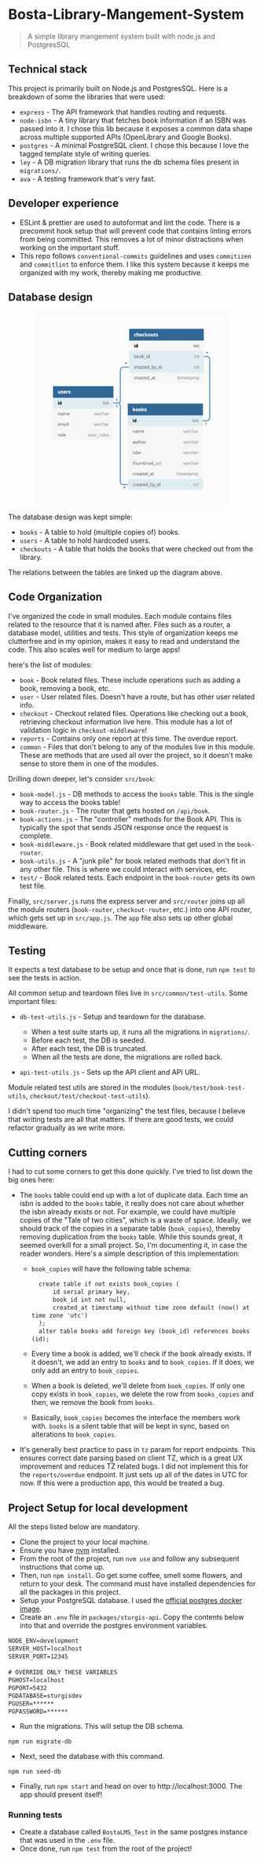 # Bosta-Library-Mangement-System

> A simple library mangement system built with node.js and PostgresSQL

## Technical stack

This project is primarily built on Node.js and PostgresSQL. Here is a breakdown of some the libraries that were used:

-   `express` - The API framework that handles routing and requests.
-   `node-isbn` - A tiny library that fetches book information if an ISBN was passed into it. I chose this lib because it exposes a common data shape across multiple supported APIs (OpenLibrary and Google Books).
-   `postgres` - A minimal PostgreSQL client. I chose this because I love the tagged template style of writing queries.
-   `ley` - A DB migration library that runs the db schema files present in `migrations/`.
-   `ava` - A testing framework that's very fast.

## Developer experience

-   ESLint & prettier are used to autoformat and lint the code. There is a precommit hook setup that will prevent code that contains linting errors from being committed. This removes a lot of minor distractions when working on the important stuff.
-   This repo follows `conventional-commits` guidelines and uses `commitizen` and `commitlint` to enforce them. I like this system because it keeps me organized with my work, thereby making me productive.

## Database design

<div align="center">
  <a href="https://dbdiagram.io/d/5ea4b94539d18f5553fe35ed">
    <img src="db-diagram.png" alt="Database Diagram" width="400" />
  </a>
</div>

The database design was kept simple:

-   `books` - A table to hold (multiple copies of) books.
-   `users` - A table to hold hardcoded users.
-   `checkouts` - A table that holds the books that were checked out from the library.

The relations between the tables are linked up the diagram above.

## Code Organization

I've organized the code in small modules. Each module contains files related to the resource that it is named after. Files such as a router, a database model, utilities and tests. This style of organization keeps me clutterfree and in my opinion, makes it easy to read and understand the code. This also scales well for medium to large apps!

here's the list of modules:

-   `book` - Book related files. These include operations such as adding a book, removing a book, etc.
-   `user` - User related files. Doesn't have a route, but has other user related info.
-   `checkout` - Checkout related files. Operations like checking out a book, retrieving checkout information live here. This module has a lot of validation logic in `checkout-middleware`!
-   `reports` - Contains only one report at this time. The overdue report.
-   `common` - Files that don't belong to any of the modules live in this module. These are methods that are used all over the project, so it doesn't make sense to store them in one of the modules.

Drilling down deeper, let's consider `src/book`:

-   `book-model.js` - DB methods to access the `books` table. This is the single way to access the books table!
-   `book-router.js` - The router that gets hosted on `/api/book`.
-   `book-actions.js` - The "controller" methods for the Book API. This is typically the spot that sends JSON response once the request is complete.
-   `book-middleware.js` - Book related middleware that get used in the `book-router`.
-   `book-utils.js` - A "junk pile" for book related methods that don't fit in any other file. This is where we could interact with services, etc.
-   `test/` - Book related tests. Each endpoint in the `book-router` gets its own test file.

Finally, `src/server.js` runs the express server and `src/router` joins up all the module routers (`book-router`, `checkout-router`, etc.) into one API router, which gets set up in `src/app.js`. The `app` file also sets up other global middleware.

## Testing

It expects a test database to be setup and once that is done, run `npm test` to see the tests in action.

All common setup and teardown files live in `src/common/test-utils`. Some important files:

-   `db-test-utils.js` - Setup and teardown for the database.

    -   When a test suite starts up, it runs all the migrations in `migrations/`.
    -   Before each test, the DB is seeded.
    -   After each test, the DB is truncated.
    -   When all the tests are done, the migrations are rolled back.

-   `api-test-utils.js` - Sets up the API client and API URL.

Module related test utils are stored in the modules (`book/test/book-test-utils`, `checkout/test/checkout-test-utils`).

I didn't spend too much time "organizing" the test files, because I believe that writing tests are all that matters. If there are good tests, we could refactor gradually as we write more.

## Cutting corners

I had to cut some corners to get this done quickly. I've tried to list down the big ones here:

-   The `books` table could end up with a lot of duplicate data. Each time an isbn is added to the `books` table, it really does not care about whether the isbn already exists or not. For example, we could have multiple copies of the "Tale of two cities", which is a waste of space. Ideally, we should track of the copies in a separate table (`book_copies`), thereby removing duplication from the `books` table. While this sounds great, it seemed overkill for a small project. So, I'm documenting it, in case the reader wonders. Here's a simple description of this implementation:

    -   `book_copies` will have the following table schema:

        ```
          create table if not exists book_copies (
              id serial primary key,
              book_id int not null,
              created_at timestamp without time zone default (now() at time zone 'utc')
          );
          alter table books add foreign key (book_id) references books (id);
        ```

    -   Every time a book is added, we'll check if the book already exists. If it doesn't, we add an entry to `books` and to `book_copies`. If it does, we only add an entry to `book_copies`.
    -   When a book is deleted, we'll delete from `book_copies`. If only one copy exists in `book_copies`, we delete the row from `books_copies` and then, we remove the book from `books`.
    -   Basically, `book_copies` becomes the interface the members work with. `books` is a silent table that will be kept in sync, based on alterations to `book_copies`.

-   It's generally best practice to pass in `tz` param for report endpoints. This ensures correct date parsing based on client TZ, which is a great UX improvement and reduces TZ related bugs. I did not implement this for the `reports/overdue` endpoint. It just sets up all of the dates in UTC for now. If this were a production app, this would be treated a bug.

## Project Setup for local development

All the steps listed below are mandatory.

-   Clone the project to your local machine.
-   Ensure you have [nvm](https://github.com/nvm-sh/nvm) installed.
-   From the root of the project, run `nvm use` and follow any subsequent instructions that come up.
-   Then, run `npm install`. Go get some coffee, smell some flowers, and return to your desk. The command must have installed dependencies for all the packages in this project.
-   Setup your PostgreSQL database. I used the [official postgres docker image](https://hub.docker.com/_/postgres).
-   Create an `.env` file in `packages/sturgis-api`. Copy the contents below into that and override the postgres environment variables.

```
NODE_ENV=development
SERVER_HOST=localhost
SERVER_PORT=12345

# OVERRIDE ONLY THESE VARIABLES
PGHOST=localhost
PGPORT=5432
PGDATABASE=sturgisdev
PGUSER=******
PGPASSWORD=******
```

-   Run the migrations. This will setup the DB schema.

```
npm run migrate-db
```

-   Next, seed the database with this command.

```
npm run seed-db
```

-   Finally, run `npm start` and head on over to http://localhost:3000. The app should present itself!

### Running tests

-   Create a database called `BostaLMS_Test` in the same postgres instance that was used in the `.env` file.
-   Once done, run `npm test` from the root of the project!
